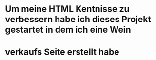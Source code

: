 # Um meine HTML Kentnisse zu verbessern habe ich dieses Projekt gestartet in dem ich eine Wein
# verkaufs Seite erstellt habe
